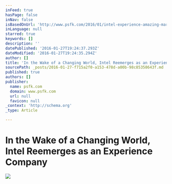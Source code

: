 ```yaml
---
inFeed: true
hasPage: false
inNav: false
isBasedOnUrl: 'http://www.psfk.com/2016/01/intel-experience-amazing-marketing-campaign-experience-company.html'
inLanguage: null
starred: true
keywords: []
description: ''
datePublished: '2016-01-27T19:24:37.293Z'
dateModified: '2016-01-27T19:24:35.294Z'
author: []
title: 'In the Wake of a Changing World, Intel Reemerges as an Experience Company'
sourcePath: _posts/2016-01-27-f715a2f0-a153-478d-a00b-98c85358643f.md
published: true
authors: []
publisher:
  name: psfk.com
  domain: www.psfk.com
  url: null
  favicon: null
_context: 'http://schema.org'
_type: Article

---
```

# In the Wake of a Changing World, Intel Reemerges as an Experience Company
![](http://www.psfk.com/wp-content/uploads/2016/01/intel-amazing-experience-psfk.com_.png)